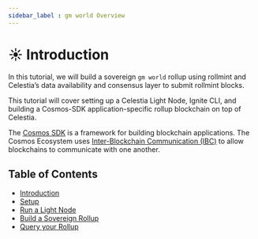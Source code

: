 ```yaml
---
sidebar_label : gm world Overview
---
```


# ☀️ Introduction

In this tutorial, we will build a sovereign `gm world` rollup using rollmint
and Celestia’s data availability and consensus layer to submit rollmint blocks.

This tutorial will cover setting up a Celestia Light Node, Ignite CLI, and
building a Cosmos-SDK application-specific rollup blockchain on top of
Celestia.

The [Cosmos SDK](https://github.com/cosmos/cosmos-sdk) is a framework for
building blockchain applications. The Cosmos Ecosystem uses
[Inter-Blockchain Communication (IBC)](https://github.com/cosmos/ibc-go)
to allow blockchains to communicate with one another.

## Table of Contents

- [Introduction](./gm-world.md)
- [Setup](./gm-setup.md)
- [Run a Light Node](./gm-node.md)
- [Build a Sovereign Rollup](./gm-rollmint.md)
- [Query your Rollup](./gm-query.md)
